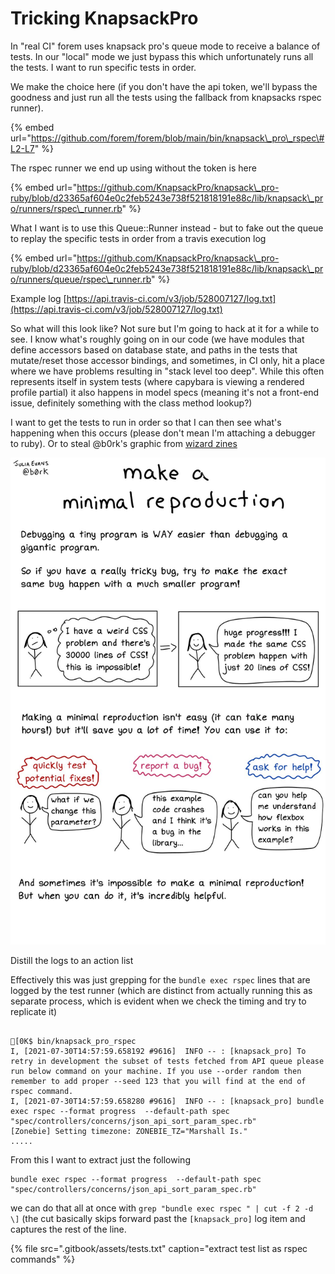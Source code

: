 # Tricking KnapsackPro

In "real CI" forem uses knapsack pro's queue mode to receive a balance of tests. In our "local" mode we just bypass this which unfortunately runs all the tests. I want to run specific tests in order.



We make the choice here \(if you don't have the api token, we'll bypass the goodness and just run all the tests using the fallback from knapsacks rspec runner\).

{% embed url="https://github.com/forem/forem/blob/main/bin/knapsack\_pro\_rspec\#L2-L7" %}

The rspec runner we end up using without the token is here

{% embed url="https://github.com/KnapsackPro/knapsack\_pro-ruby/blob/d23365af604e0c2feb5243e738f521818191e88c/lib/knapsack\_pro/runners/rspec\_runner.rb" %}

What I want is to use this Queue::Runner instead - but to fake out the queue to replay the specific tests in order from a travis execution log

{% embed url="https://github.com/KnapsackPro/knapsack\_pro-ruby/blob/d23365af604e0c2feb5243e738f521818191e88c/lib/knapsack\_pro/runners/queue/rspec\_runner.rb" %}

Example log [https://api.travis-ci.com/v3/job/528007127/log.txt](https://api.travis-ci.com/v3/job/528007127/log.txt)



So what will this look like? Not sure but I'm going to hack at it for a while to see. I know what's roughly going on in our code \(we have modules that define accessors based on database state, and paths in the tests that mutate/reset those accessor bindings, and sometimes, in CI only, hit a place where we have problems resulting in "stack level too deep". While this often represents itself in system tests \(where capybara is viewing a rendered profile partial\) it also happens in model specs \(meaning it's not a front-end issue, definitely something with the class method lookup?\)

I want to get the tests to run in order so that I can then see what's happening when this occurs \(please don't mean I'm attaching a debugger to ruby\). Or to steal @b0rk's graphic from [wizard zines ](https://wizardzines.com/comics/minimal-reproduction/)

![](.gitbook/assets/image%20%283%29.png)

Distill the logs to an action list

Effectively this was just grepping for the `bundle exec rspec` lines that are logged by the test runner \(which are distinct from actually running this as separate process, which is evident when  we check the timing and try to replicate it\)

```text

[0K$ bin/knapsack_pro_rspec
I, [2021-07-30T14:57:59.658192 #9616]  INFO -- : [knapsack_pro] To retry in development the subset of tests fetched from API queue please run below command on your machine. If you use --order random then remember to add proper --seed 123 that you will find at the end of rspec command.
I, [2021-07-30T14:57:59.658280 #9616]  INFO -- : [knapsack_pro] bundle exec rspec --format progress  --default-path spec "spec/controllers/concerns/json_api_sort_param_spec.rb"
[Zonebie] Setting timezone: ZONEBIE_TZ="Marshall Is."
.....
```

From this I want to extract just the following 

```text
bundle exec rspec --format progress  --default-path spec "spec/controllers/concerns/json_api_sort_param_spec.rb"
```

we can do that all at once with `grep "bundle exec rspec " | cut -f 2 -d \]` \(the cut basically skips forward past the `[knapsack_pro]` log item and captures the rest of the line.

 

{% file src=".gitbook/assets/tests.txt" caption="extract test list as rspec commands" %}



